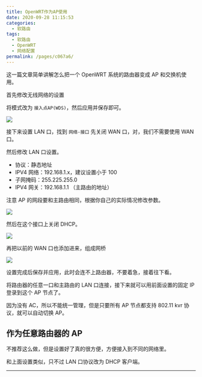```yaml
---
title: OpenWRT作为AP使用
date: 2020-09-28 11:15:53
categories:
  - 软路由
tags:
  - 软路由
  - OpenWRT
  - 网络配置
permalink: /pages/c067a6/
---
```


这一篇文章简单讲解怎么把一个 OpenWRT 系统的路由器变成 AP 和交换机使用。

首先修改无线网络的设置

将模式改为 `接入点AP(WDS)`，然后应用并保存即可。

![](https://file.sm9.top/item/5f715a9a160a154a6700bf4d.png)

接下来设置 LAN 口，找到 `网络-接口` 先关闭 WAN 口，对，我们不需要使用 WAN 口。

然后修改 LAN 口设置。

- 协议：静态地址
- IPV4 网络：192.168.1.x，建议设置小于 100
- 子网掩码：255.225.255.0
- IPV4 网关：192.168.1.1 （主路由的地址）

注意 AP 的网段要和主路由相同，根据你自己的实际情况修改参数。

![](https://file.sm9.top/item/5f715a9a160a154a6700bf52.png)

然后在这个接口上关闭 DHCP。

![](https://file.sm9.top/item/5f715a9a160a154a6700bf4a.png)

再把以前的 WAN 口也添加进来，组成网桥

![](https://file.sm9.top/item/5f7167bd160a154a67047f4a.png)

设置完成后保存并应用，此时会连不上路由器，不要着急，接着往下看。

将路由器的任意一口和主路由的 LAN 口连接，接下来就可以用前面设置的固定 IP 登录到这个 AP 节点了。

因为没有 AC，所以不能统一管理，但是只要所有 AP 节点都支持 802.11 kvr 协议，就可以自动切换 AP。

## 作为任意路由器的 AP

不推荐这么做，但是设置好了真的很方便，方便接入到不同的网络里。

和上面设置类似，只不过 LAN 口协议改为 DHCP 客户端。

---
